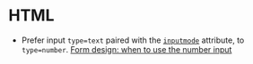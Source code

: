 # HTML

- Prefer input `type=text` paired with the [`inputmode`] attribute, to `type=number`.
  [Form design: when to use the number input]

[`inputmode`]: https://developer.mozilla.org/en-US/docs/Web/HTML/Global_attributes/inputmode
[Form design: when to use the number input]: https://adamsilver.io/blog/form-design-when-to-use-the-number-input/
